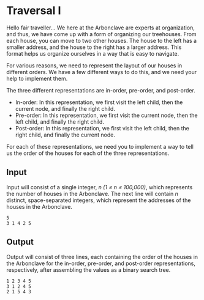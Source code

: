 # Traversal I

Hello fair traveller... We here at the Arbonclave are experts at organization, and thus, we have come up with a form of organizing our treehouses. From each house, you can move to two other houses. The house to the left has a smaller address, and the house to the right has a larger address. This format helps us organize ourselves in a way that is easy to navigate.

For various reasons, we need to represent the layout of our houses in different orders. We have a few different ways to do this, and we need your help to implement them.

The three different representations are in-order, pre-order, and post-order.

- In-order: In this representation, we first visit the left child, then the current node, and finally the right child.
- Pre-order: In this representation, we first visit the current node, then the left child, and finally the right child.
- Post-order: In this representation, we first visit the left child, then the right child, and finally the current node.

For each of these representations, we need you to implement a way to tell us the order of the houses for each of the three representations.

## Input

Input will consist of a single integer, _n (1 ≤ n ≤ 100,000)_, which represents the number of houses in the Arbonclave. The next line will contain _n_ distinct, space-separated integers, which represent the addresses of the houses in the Arbonclave.

```
5
3 1 4 2 5
```

## Output

Output will consist of three lines, each containing the order of the houses in the Arbonclave for the in-order, pre-order, and post-order representations, respectively, after assembling the values as a binary search tree.

```
1 2 3 4 5
3 1 2 4 5
2 1 5 4 3
```
